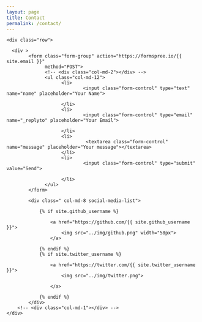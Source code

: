 ```yaml
---
layout: page
title: Contact
permalink: /contact/
---
```

<div class="wrapper">

    <div class="row">
    
      <div >
            <form class="form-group" action="https://formspree.io/{{ site.email }}"
                  method="POST">
                  <!-- <div class="col-md-2"></div> -->
                  <ul class="col-md-12">
                        <li>
                                <input class="form-control" type="text" name="name" placeholder="Your Name">
      
                        </li>
                        <li>
                                <input class="form-control" type="email" name="_replyto" placeholder="Your Email"> 
                 
                        </li>
                        <li>
                                 <textarea class="form-control" name="message" placeholder="Your message"></textarea>
                        </li>
                        <li>
                                <input class="form-control" type="submit" value="Send">
                         
                        </li>
                  </ul>     
            </form>
         
            <div class=" col-md-8 social-media-list">

                {% if site.github_username %}
        
                    <a href="https://github.com/{{ site.github_username }}">
                        <img src="../img/github.png" width="58px">
                    </a>
              
                {% endif %}
                {% if site.twitter_username %}
                
                    <a href="https://twitter.com/{{ site.twitter_username }}">
                        <img src="../img/twitter.png">

                    </a>
            
                {% endif %}
            </div>
        <!-- <div class="col-md-1"></div> -->
    </div>
        
</div>